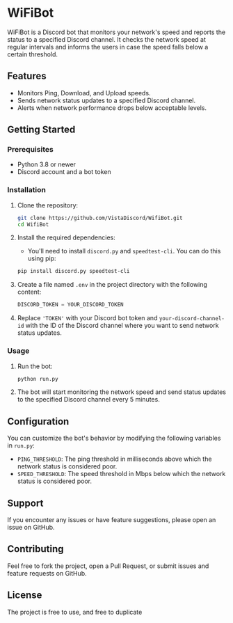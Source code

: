 # WiFiBot

WiFiBot is a Discord bot that monitors your network's speed and reports the status to a specified Discord channel. It checks the network speed at regular intervals and informs the users in case the speed falls below a certain threshold.

## Features

- Monitors Ping, Download, and Upload speeds.
- Sends network status updates to a specified Discord channel.
- Alerts when network performance drops below acceptable levels.

## Getting Started

### Prerequisites

- Python 3.8 or newer
- Discord account and a bot token

### Installation

1. Clone the repository:
    ```bash
    git clone https://github.com/VistaDiscord/WifiBot.git
    cd WifiBot
    ```

2. Install the required dependencies:
    - You'll need to install `discord.py` and `speedtest-cli`. You can do this using pip:
    ```bash
    pip install discord.py speedtest-cli
    ```

3. Create a file named `.env` in the project directory with the following content:
    ```python
    DISCORD_TOKEN = YOUR_DISCORD_TOKEN
    ```

4. Replace `'TOKEN'` with your Discord bot token and `your-discord-channel-id` with the ID of the Discord channel where you want to send network status updates.

### Usage

1. Run the bot:
    ```bash
    python run.py
    ```

2. The bot will start monitoring the network speed and send status updates to the specified Discord channel every 5 minutes.

## Configuration

You can customize the bot's behavior by modifying the following variables in `run.py`:

- `PING_THRESHOLD`: The ping threshold in milliseconds above which the network status is considered poor.
- `SPEED_THRESHOLD`: The speed threshold in Mbps below which the network status is considered poor.

## Support

If you encounter any issues or have feature suggestions, please open an issue on GitHub.

## Contributing

Feel free to fork the project, open a Pull Request, or submit issues and feature requests on GitHub.

## License

The project is free to use, and free to duplicate

